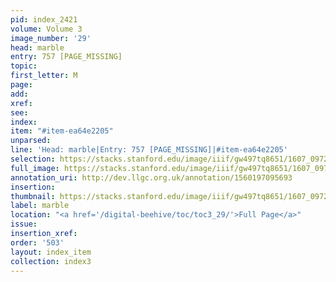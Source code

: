 ```yaml
---
pid: index_2421
volume: Volume 3
image_number: '29'
head: marble
entry: 757 [PAGE_MISSING]
topic:
first_letter: M
page:
add:
xref:
see:
index:
item: "#item-ea64e2205"
unparsed:
line: 'Head: marble|Entry: 757 [PAGE_MISSING]|#item-ea64e2205'
selection: https://stacks.stanford.edu/image/iiif/gw497tq8651/1607_0972/1510,3341,404,82/full/0/default.jpg
full_image: https://stacks.stanford.edu/image/iiif/gw497tq8651/1607_0972/full/full/0/default.jpg
annotation_uri: http://dev.llgc.org.uk/annotation/1560197095693
insertion:
thumbnail: https://stacks.stanford.edu/image/iiif/gw497tq8651/1607_0972/1510,3341,404,82/150,/0/default.jpg
label: marble
location: "<a href='/digital-beehive/toc/toc3_29/'>Full Page</a>"
issue:
insertion_xref:
order: '503'
layout: index_item
collection: index3
---
```

